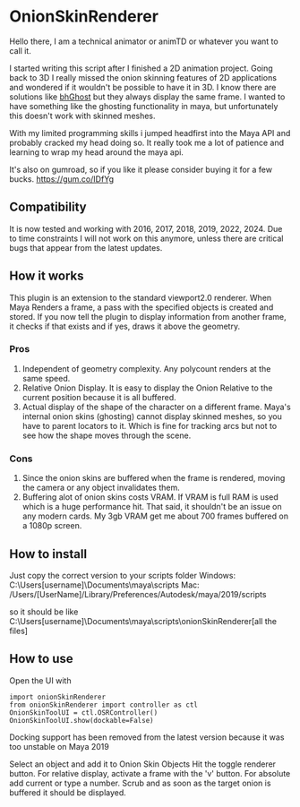 # OnionSkinRenderer

Hello there, I am a technical animator or animTD or whatever you want to call it.

I started writing this script after I finished a 2D animation project. Going back to 3D I really missed
the onion skinning features of 2D applications and wondered if it wouldn't be possible to have it in 3D.
I know there are solutions like [bhGhost](http://www.graphite9.com/MayaDownloads.html) but they always display the same frame. I wanted to have something like the ghosting functionality in maya, but unfortunately this doesn't work with skinned meshes.

With my limited programming skills i jumped headfirst into the Maya API and probably cracked my head doing so.
It really took me a lot of patience and learning to wrap my head around the maya api.

It's also on gumroad, so if you like it please consider buying it for a few bucks.
https://gum.co/IDfYg


## Compatibility
It is now tested and working with 2016, 2017, 2018, 2019, 2022, 2024.
Due to time constraints I will not work on this anymore, unless there are critical bugs that appear from the latest updates.

## How it works
This plugin is an extension to the standard viewport2.0 renderer. When Maya Renders a frame, a pass with the specified objects is created and stored. If you now tell the plugin to display information from another frame, it checks if that exists and if yes, draws it above the geometry.

### Pros
1. Independent of geometry complexity. Any polycount renders at the same speed.
2. Relative Onion Display. It is easy to display the Onion Relative to the current position because it is all buffered.
3. Actual display of the shape of the character on a different frame. Maya's internal onion skins (ghosting) cannot display skinned meshes, so you have to parent locators to it. Which is fine for tracking arcs but not to see how the shape moves through the scene.

### Cons
1. Since the onion skins are buffered when the frame is rendered, moving the camera or any object invalidates them.
2. Buffering alot of onion skins costs VRAM. If VRAM is full RAM is used which is a huge performance hit. That said, it shouldn't be an issue on any modern cards. My 3gb VRAM get me about 700 frames buffered on a 1080p screen. 


## How to install
Just copy the correct version to your scripts folder
Windows:
C:\Users\[username]\Documents\maya\scripts
Mac:
/Users/[UserName]/Library/Preferences/Autodesk/maya/2019/scripts

so it should be like 
C:\Users\[username]\Documents\maya\scripts\onionSkinRenderer\[all the files]


## How to use
Open the UI with
```
import onionSkinRenderer
from onionSkinRenderer import controller as ctl
OnionSkinToolUI = ctl.OSRController()
OnionSkinToolUI.show(dockable=False)
```

Docking support has been removed from the latest version because it was too unstable on Maya 2019

Select an object and add it to Onion Skin Objects
Hit the toggle renderer button.
For relative display, activate a frame with the 'v' button. For absolute add current or type a number.
Scrub and as soon as the target onion is buffered it should be displayed.
